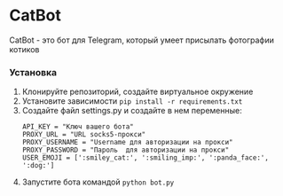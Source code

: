 # CatBot

CatBot - это бот для Telegram, который умеет присылать фотографии котиков

### Установка

1. Клонируйте репозиторий, создайте виртуальное окружение
2. Установите зависимости `pip install -r requirements.txt`
3. Создайте файл settings.py и создайте в нем переменные:
    ```
    API_KEY = "Ключ вашего бота"
    PROXY_URL = "URL socks5-прокси"
    PROXY_USERNAME = "Username для авторизации на прокси"
    PROXY_PASSWORD = "Пароль  для авторизации на прокси"
    USER_EMOJI = [':smiley_cat:', ':smiling_imp:', ':panda_face:', ':dog:']
    ```
4. Запустите бота командой `python bot.py`
